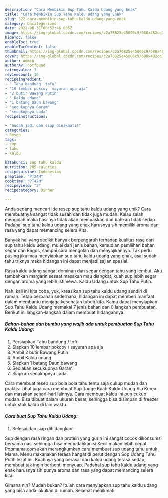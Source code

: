 ```yaml
---
description: "Cara Membikin Sup Tahu Kaldu Udang yang Enak"
title: "Cara Membikin Sup Tahu Kaldu Udang yang Enak"
slug: 322-cara-membikin-sup-tahu-kaldu-udang-yang-enak
category: Uncategorized
date: 2022-08-31T00:52:46.005Z
image: https://img-global.cpcdn.com/recipes/c2a70825e45006c9/680x482cq70/sup-tahu-kaldu-udang-foto-resep-utama.jpg
hideToc: false
enableToc: true
enableTocContent: false
thumbnail: https://img-global.cpcdn.com/recipes/c2a70825e45006c9/680x482cq70/sup-tahu-kaldu-udang-foto-resep-utama.jpg
cover: https://img-global.cpcdn.com/recipes/c2a70825e45006c9/680x482cq70/sup-tahu-kaldu-udang-foto-resep-utama.jpg
author: Admin
authorAv: notfound
ratingvalue: 3
reviewcount: 16
recipeingredient:
- " Tahu bandung  tofu"
- "10 lembar pokcoy  sayuran apa aja"
- "2 butir Bawang Putih"
- " Kaldu udang"
- "1 batang Daun bawang"
- "secukupnya Garam"
- "secukupnya Lada"
recipeinstructions:

- "Sudah jadi dan siap dinikmati!"
categories:
- Resep
tags:
- sup
- tahu
- kaldu

katakunci: sup tahu kaldu 
nutrition: 285 calories
recipecuisine: Indonesian
preptime: "PT24M"
cooktime: "PT42M"
recipeyield: "2"
recipecategory: Dinner

---
```





Anda sedang mencari ide resep sup tahu kaldu udang yang unik? Cara membuatnya sangat tidak susah dan tidak juga mudah. Kalau salah mengolah maka hasilnya tidak akan memuaskan dan bahkan tidak sedap. Padahal sup tahu kaldu udang yang enak harusnya sih memiliki aroma dan rasa yang dapat memancing selera Kita.





Banyak hal yang sedikit banyak berpengaruh terhadap kualitas rasa dari sup tahu kaldu udang, mulai dari jenis bahan, kemudian pemilihan bahan segar dan Bagus, sampai cara mengolah dan menyajikannya. Tak perlu pusing jika mau menyiapkan sup tahu kaldu udang yang enak,      asal sudah tahu triknya maka hidangan ini dapat menjadi sajian spesial.














Rasa kaldu udang sangat dominan dan segar dengan tahu yang lembut. Aku tambahkan margarin sesaat masakan mau diangkat, kuah sup lebih segar dengan aroma yang lebih istimewa. Kaldu Udang untuk Sup Tahu Putih.






Nah, kali ini kita coba, yuk, kreasikan sup tahu kaldu udang sendiri di rumah. Tetap berbahan sederhana, hidangan ini dapat memberi manfaat dalam membantu menjaga kesehatan tubuh kita. Kamu dapat menyiapkan Sup Tahu Kaldu Udang memakai 7 jenis bahan dan 0 langkah pembuatan. Berikut ini langkah-langkah dalam membuat hidangannya.

<!--inarticleads1-->

##### Bahan-bahan dan bumbu yang wajib ada untuk pembuatan Sup Tahu Kaldu Udang:

1. Persiapkan  Tahu bandung / tofu
1. Siapkan 10 lembar pokcoy / sayuran apa aja
1. Ambil 2 butir Bawang Putih
1. Ambil  Kaldu udang
1. Siapkan 1 batang Daun bawang
1. Sediakan secukupnya Garam
1. Siapkan secukupnya Lada


Cara membuat resep sup bola bola tahu tentu saja cukup mudah dan praktis. Lihat juga cara membuat Sup Tauge Kuah Kaldu Udang Ala Korea dan masakan sehari-hari lainnya. Cara membuat kaldu ini pun cukup mudah. Bisa dibuat dalam ukuran besar, sehingga bisa disimpan di freezer untuk stok kaldu di lain waktu. 

<!--inarticleads2-->

##### Cara buat Sup Tahu Kaldu Udang:


1. Selesai dan siap dihidangkan!

Sup dengan rasa ringan dan protein yang gurih ini sangat cocok dikonsumsi bersama nasi sehingga bisa memudahkan si Kecil makan lebih cepat. Popmama.com akan merangkumkan cara membuat sup udang tahu untuk Mama. Menu makanakan terasa hangat di perut dengan Sop Udang Tahu Putih lezat ini. Kuahnya yang berasal dari kaldu udang terasa sedap, membuat tak ingin berhenti menyuap. Padahal sup tahu kaldu udang yang enak harusnya sih punya aroma dan rasa yang dapat memancing selera kita. 

Gimana nih? Mudah bukan? Itulah cara menyiapkan sup tahu kaldu udang yang bisa anda lakukan di rumah. Selamat menikmati
